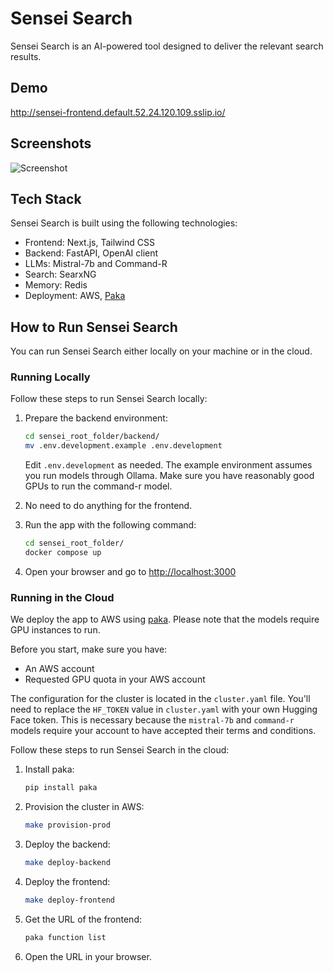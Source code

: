 # Sensei Search

Sensei Search is an AI-powered tool designed to deliver the relevant search results.

## Demo
http://sensei-frontend.default.52.24.120.109.sslip.io/

## Screenshots
![Screenshot](./docs/screenshot.png)

## Tech Stack
Sensei Search is built using the following technologies:

- Frontend: Next.js, Tailwind CSS
- Backend: FastAPI, OpenAI client
- LLMs: Mistral-7b and Command-R
- Search: SearxNG
- Memory: Redis
- Deployment: AWS, [Paka](https://github.com/jjleng/paka)

## How to Run Sensei Search

You can run Sensei Search either locally on your machine or in the cloud.

### Running Locally

Follow these steps to run Sensei Search locally:

1. Prepare the backend environment:
    ```bash
    cd sensei_root_folder/backend/
    mv .env.development.example .env.development
    ```
    Edit `.env.development` as needed. The example environment assumes you run models through Ollama. Make sure you have reasonably good GPUs to run the command-r model.

2. No need to do anything for the frontend.

3. Run the app with the following command:
    ```bash
    cd sensei_root_folder/
    docker compose up
    ```

4. Open your browser and go to [http://localhost:3000](http://localhost:3000)

### Running in the Cloud

We deploy the app to AWS using [paka](https://github.com/jjleng/paka). Please note that the models require GPU instances to run.

Before you start, make sure you have:

- An AWS account
- Requested GPU quota in your AWS account

The configuration for the cluster is located in the `cluster.yaml` file. You'll need to replace the `HF_TOKEN` value in `cluster.yaml` with your own Hugging Face token. This is necessary because the `mistral-7b` and `command-r` models require your account to have accepted their terms and conditions.

Follow these steps to run Sensei Search in the cloud:

1. Install paka:
    ```bash
    pip install paka
    ```

2. Provision the cluster in AWS:
    ```bash
    make provision-prod
    ```

3. Deploy the backend:
    ```bash
    make deploy-backend
    ```

4. Deploy the frontend:
    ```bash
    make deploy-frontend
    ```

5. Get the URL of the frontend:
    ```bash
    paka function list
    ```

6. Open the URL in your browser.
